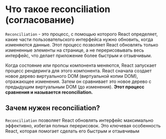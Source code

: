 
# Что такое reconciliation (согласование)

`Reconciliation` - это процесс, с помощью которого React определяет, какие части пользовательского интерфейса нужно обновить, когда изменяются данные. Этот процесс позволяет React обновлять только измененные элементы на странице, а не перерисовывать весь интерфейс, что делает приложение более быстрым и отзывчивым.

Когда состояние или пропсы компонента меняются, React запускает процесс рендеринга для этого компонента. React сначала создает новое дерево виртуального DOM (виртуальной копии DOM), отражающее изменения. Затем он сравнивает это новое дерево с предыдущим виртуальным DOM (до изменения). **Этот процесс сравнения и называется reconciliation.**

## Зачем нужен reconciliation?

`Reconciliation` позволяет React обновлять интерфейс максимально эффективно, избегая полных перерисовок. Это ключевая особенность React, которая помогает сделать его быстрым и отзывчивым